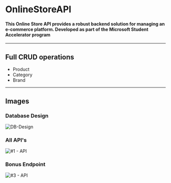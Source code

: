 # OnlineStoreAPI

#### This Online Store API provides a robust backend solution for managing an e-commerce platform. Developed as part of the Microsoft Student Accelerator program


---
## Full CRUD operations 
- Product 
- Category 
- Brand 

---
## Images 

### Database Design 
![DB-Design](https://github.com/user-attachments/assets/804cca89-2ce4-43ce-b415-b9582f68101e)

### All API's
![#1 - API](https://github.com/user-attachments/assets/e4ca9de8-90af-42db-a732-f089cde11f45)


### Bonus Endpoint 
![#3 - API](https://github.com/user-attachments/assets/26282afe-481b-4b4b-83cf-ae3a6fe2c75b)





